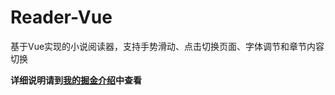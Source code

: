 # Reader-Vue
基于Vue实现的小说阅读器，支持手势滑动、点击切换页面、字体调节和章节内容切换

**详细说明请到[我的掘金介绍](https://juejin.im/post/5e96836be51d4546c0383afa)中查看**

